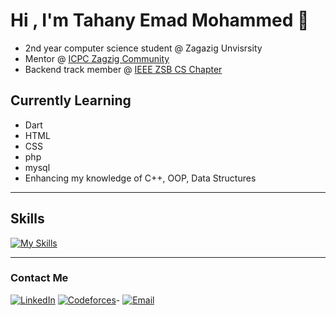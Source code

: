 # Hi , I'm Tahany Emad Mohammed 👋
- 2nd year computer science student @ Zagazig Unvisrsity
- Mentor @ [ICPC Zagzig Community](https://icpczagazig.org/)
- Backend track member @ [IEEE ZSB CS Chapter](https://ieee.org.eg/zagazig/)

## Currently Learning
- Dart
- HTML
- CSS
- php
- mysql
- Enhancing my knowledge of C++, OOP, Data Structures

---

## Skills 
[![My Skills](https://skillicons.dev/icons?i=cpp,dart,html,css,php,mysql&perline=3)](https://skillicons.dev)


---

### Contact Me 
[![LinkedIn](https://img.shields.io/badge/LinkedIn-%230A66C2.svg?style=for-the-badge&logo=linkedin&logoColor=white)](https://www.linkedin.com/in/tahany-emad-1637072b0?utm_source=share&utm_campaign=share_via&utm_content=profile&utm_medium=android_app ) 
[![Codeforces](https://img.shields.io/badge/Codeforces-%231F8ACB.svg?style=for-the-badge&logo=codeforces&logoColor=white)](https://codeforces.com/profile/Tahany_)-
[![Email](https://img.shields.io/badge/Email-D14836?style=for-the-badge&logo=gmail&logoColor=white)](mailto:tahanyemad30@gmail.com)  
